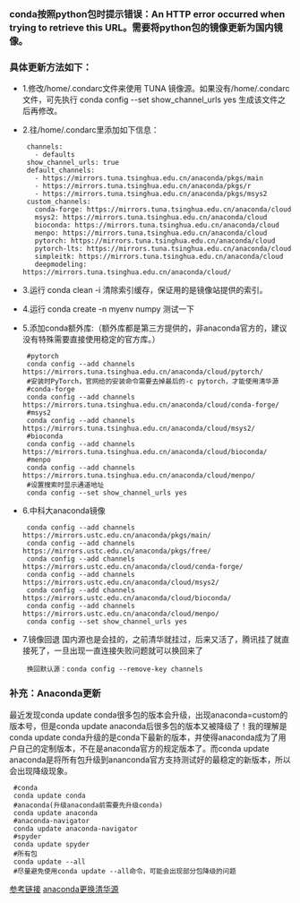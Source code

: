 
### conda按照python包时提示错误：An HTTP error occurred when trying to retrieve this URL。需要将python包的镜像更新为国内镜像。

### 具体更新方法如下：
* 1.修改/home/.condarc文件来使用 TUNA 镜像源。如果没有/home/.condarc文件，可先执行 conda config --set show_channel_urls yes 生成该文件之后再修改。
* 2.往/home/.condarc里添加如下信息：
     
       channels:
         - defaults
       show_channel_urls: true
       default_channels:
         - https://mirrors.tuna.tsinghua.edu.cn/anaconda/pkgs/main
         - https://mirrors.tuna.tsinghua.edu.cn/anaconda/pkgs/r
         - https://mirrors.tuna.tsinghua.edu.cn/anaconda/pkgs/msys2
       custom_channels:
         conda-forge: https://mirrors.tuna.tsinghua.edu.cn/anaconda/cloud
         msys2: https://mirrors.tuna.tsinghua.edu.cn/anaconda/cloud
         bioconda: https://mirrors.tuna.tsinghua.edu.cn/anaconda/cloud
         menpo: https://mirrors.tuna.tsinghua.edu.cn/anaconda/cloud
         pytorch: https://mirrors.tuna.tsinghua.edu.cn/anaconda/cloud
         pytorch-lts: https://mirrors.tuna.tsinghua.edu.cn/anaconda/cloud
         simpleitk: https://mirrors.tuna.tsinghua.edu.cn/anaconda/cloud
         deepmodeling: https://mirrors.tuna.tsinghua.edu.cn/anaconda/cloud/

* 3.运行 conda clean -i 清除索引缓存，保证用的是镜像站提供的索引。
* 4.运行 conda create -n myenv numpy 测试一下
* 5.添加conda额外库:（额外库都是第三方提供的，非anaconda官方的，建议没有特殊需要直接使用稳定的官方库。）

       #pytorch
       conda config --add channels https://mirrors.tuna.tsinghua.edu.cn/anaconda/cloud/pytorch/
       #安装时PyTorch，官网给的安装命令需要去掉最后的-c pytorch，才能使用清华源
       #conda-forge
       conda config --add channels https://mirrors.tuna.tsinghua.edu.cn/anaconda/cloud/conda-forge/
       #msys2
       conda config --add channels https://mirrors.tuna.tsinghua.edu.cn/anaconda/cloud/msys2/
       #bioconda
       conda config --add channels https://mirrors.tuna.tsinghua.edu.cn/anaconda/cloud/bioconda/
       #menpo
       conda config --add channels https://mirrors.tuna.tsinghua.edu.cn/anaconda/cloud/menpo/
       #设置搜索时显示通道地址
       conda config --set show_channel_urls yes

* 6.中科大anaconda镜像

       conda config --add channels https://mirrors.ustc.edu.cn/anaconda/pkgs/main/
       conda config --add channels https://mirrors.ustc.edu.cn/anaconda/pkgs/free/
       conda config --add channels https://mirrors.ustc.edu.cn/anaconda/cloud/conda-forge/
       conda config --add channels https://mirrors.ustc.edu.cn/anaconda/cloud/msys2/
       conda config --add channels https://mirrors.ustc.edu.cn/anaconda/cloud/bioconda/
       conda config --add channels https://mirrors.ustc.edu.cn/anaconda/cloud/menpo/
       conda config --set show_channel_urls yes

* 7.镜像回退
   国内源也是会挂的，之前清华就挂过，后来又活了，腾讯挂了就直接死了，一旦出现一直连接失败问题就可以换回来了

       换回默认源：conda config --remove-key channels

### 补充：Anaconda更新
  最近发现conda update conda很多包的版本会升级，出现anaconda=custom的版本号，但是conda update anaconda后很多包的版本又被降级了！我的理解是conda update conda升级的是conda下最新的版本，并使得anaconda成为了用户自己的定制版本，不在是anaconda官方的规定版本了。而conda update anaconda是将所有包升级到ananconda官方支持测试好的最稳定的新版本，所以会出现降级现象。

     #conda
     conda update conda
     #anaconda(升级anaconda前需要先升级conda)
     conda update anaconda
     #anaconda-navigator
     conda update anaconda-navigator
     #spyder
     conda update spyder
     #所有包
     conda update --all
     #尽量避免使用conda update --all命令，可能会出现部分包降级的问题


[参考链接](https://mirror.tuna.tsinghua.edu.cn/help/anaconda/) 
[anaconda更换清华源](https://blog.csdn.net/jasneik/article/details/114227716) 
